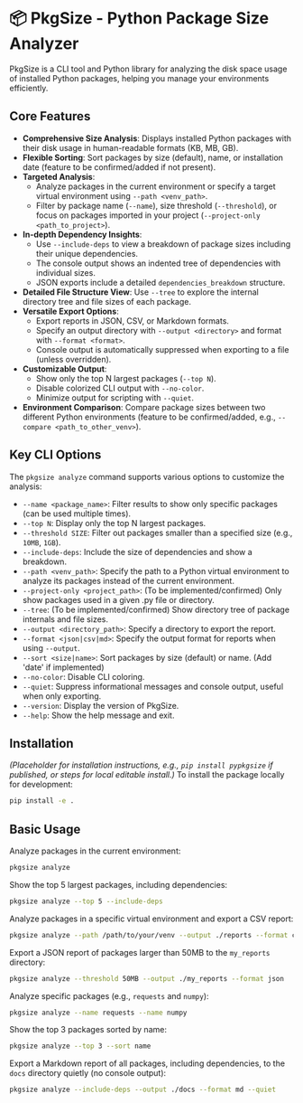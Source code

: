 # 📦 PkgSize - Python Package Size Analyzer

PkgSize is a CLI tool and Python library for analyzing the disk space usage of installed Python packages, helping you manage your environments efficiently.

## Core Features

*   **Comprehensive Size Analysis**: Displays installed Python packages with their disk usage in human-readable formats (KB, MB, GB).
*   **Flexible Sorting**: Sort packages by size (default), name, or installation date (feature to be confirmed/added if not present).
*   **Targeted Analysis**:
    *   Analyze packages in the current environment or specify a target virtual environment using `--path <venv_path>`.
    *   Filter by package name (`--name`), size threshold (`--threshold`), or focus on packages imported in your project (`--project-only <path_to_project>`).
*   **In-depth Dependency Insights**: 
    *   Use `--include-deps` to view a breakdown of package sizes including their unique dependencies.
    *   The console output shows an indented tree of dependencies with individual sizes.
    *   JSON exports include a detailed `dependencies_breakdown` structure.
*   **Detailed File Structure View**: Use `--tree` to explore the internal directory tree and file sizes of each package.
*   **Versatile Export Options**:
    *   Export reports in JSON, CSV, or Markdown formats.
    *   Specify an output directory with `--output <directory>` and format with `--format <format>`.
    *   Console output is automatically suppressed when exporting to a file (unless overridden).
*   **Customizable Output**:
    *   Show only the top N largest packages (`--top N`).
    *   Disable colorized CLI output with `--no-color`.
    *   Minimize output for scripting with `--quiet`.
*   **Environment Comparison**: Compare package sizes between two different Python environments (feature to be confirmed/added, e.g., `--compare <path_to_other_venv>`).


## Key CLI Options

The `pkgsize analyze` command supports various options to customize the analysis:

*   `--name <package_name>`: Filter results to show only specific packages (can be used multiple times).
*   `--top N`: Display only the top N largest packages.
*   `--threshold SIZE`: Filter out packages smaller than a specified size (e.g., `10MB`, `1GB`).
*   `--include-deps`: Include the size of dependencies and show a breakdown.
*   `--path <venv_path>`: Specify the path to a Python virtual environment to analyze its packages instead of the current environment.
*   `--project-only <project_path>`: (To be implemented/confirmed) Only show packages used in a given .py file or directory.
*   `--tree`: (To be implemented/confirmed) Show directory tree of package internals and file sizes.
*   `--output <directory_path>`: Specify a directory to export the report.
*   `--format <json|csv|md>`: Specify the output format for reports when using `--output`.
*   `--sort <size|name>`: Sort packages by size (default) or name. (Add 'date' if implemented)
*   `--no-color`: Disable CLI coloring.
*   `--quiet`: Suppress informational messages and console output, useful when only exporting.
*   `--version`: Display the version of PkgSize.
*   `--help`: Show the help message and exit.

## Installation

*(Placeholder for installation instructions, e.g., `pip install pypkgsize` if published, or steps for local editable install.)*
To install the package locally for development:
```bash
pip install -e .
```

## Basic Usage

Analyze packages in the current environment:
```bash
pkgsize analyze
```

Show the top 5 largest packages, including dependencies:
```bash
pkgsize analyze --top 5 --include-deps
```

Analyze packages in a specific virtual environment and export a CSV report:
```bash
pkgsize analyze --path /path/to/your/venv --output ./reports --format csv
```

Export a JSON report of packages larger than 50MB to the `my_reports` directory:
```bash
pkgsize analyze --threshold 50MB --output ./my_reports --format json
```

Analyze specific packages (e.g., `requests` and `numpy`):
```bash
pkgsize analyze --name requests --name numpy
```

Show the top 3 packages sorted by name:
```bash
pkgsize analyze --top 3 --sort name
```

Export a Markdown report of all packages, including dependencies, to the `docs` directory quietly (no console output):
```bash
pkgsize analyze --include-deps --output ./docs --format md --quiet
```
